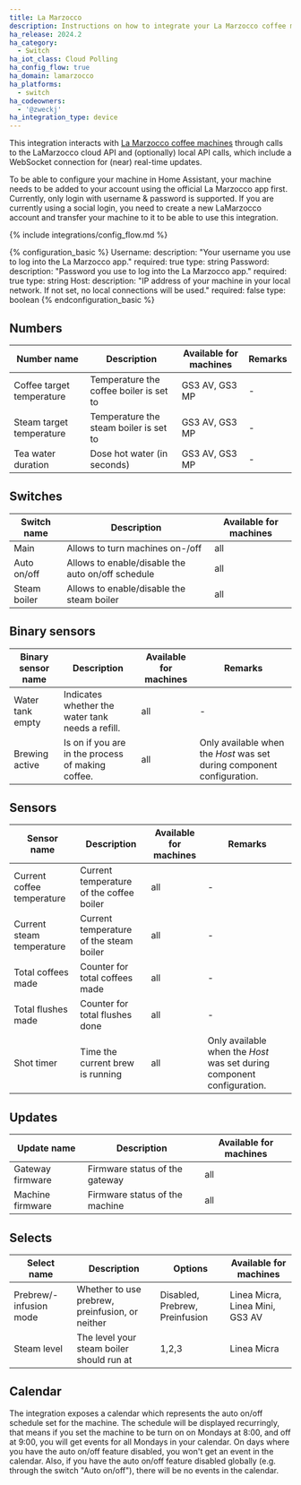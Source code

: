 ```yaml
---
title: La Marzocco
description: Instructions on how to integrate your La Marzocco coffee machine with Home Assistant.
ha_release: 2024.2
ha_category:
  - Switch
ha_iot_class: Cloud Polling
ha_config_flow: true
ha_domain: lamarzocco
ha_platforms:
  - switch
ha_codeowners:
  - '@zweckj'
ha_integration_type: device
---
```


This integration interacts with [La Marzocco coffee machines](https://lamarzocco.com/it/en/) through calls to the LaMarzocco cloud API and (optionally) local API calls, which include a WebSocket connection for (near) real-time updates. 

To be able to configure your machine in Home Assistant, your machine needs to be added to your account using the official La Marzocco app first. Currently, only login with username & password is supported. If you are currently using a social login, you need to create a new LaMarzocco account and transfer your machine to it to be able to use this integration.


{% include integrations/config_flow.md %}

{% configuration_basic %}
Username:
  description: "Your username you use to log into the La Marzocco app."
  required: true
  type: string
Password:
  description: "Password you use to log into the La Marzocco app."
  required: true
  type: string
Host:
  description: "IP address of your machine in your local network. If not set, no local connections will be used."
  required: false
  type: boolean
{% endconfiguration_basic %}

## Numbers

| Number name | Description | Available for machines | Remarks |
|-------------|-------------| ---------------------- | ------- |
| Coffee target temperature | Temperature the coffee boiler is set to | GS3 AV, GS3 MP | - |
| Steam target temperature | Temperature the steam boiler is set to | GS3 AV, GS3 MP | - |
| Tea water duration | Dose hot water (in seconds) | GS3 AV, GS3 MP | - |

## Switches

| Switch name | Description | Available for machines |
|-------------|-------------| ---------------------- |
| Main        | Allows to turn machines on-/off | all |
| Auto on/off | Allows to enable/disable the auto on/off schedule | all |
| Steam boiler | Allows to enable/disable the steam boiler | all |

## Binary sensors

| Binary sensor name | Description | Available for machines | Remarks |
|-------------|-------------| ---------------------- | ------- |
| Water tank empty | Indicates whether the water tank needs a refill. | all | - |
| Brewing active | Is on if you are in the process of making coffee. | all | Only available when the *Host* was set during component configuration. |

## Sensors

| Sensor name | Description | Available for machines | Remarks |
|-------------|-------------| ---------------------- | ------- |
| Current coffee temperature | Current temperature of the coffee boiler | all | - |
| Current steam temperature| Current temperature of the steam boiler | all | - |
| Total coffees made | Counter for total coffees made| all | - |
| Total flushes made | Counter for total flushes done | all | - |
| Shot timer | Time the current brew is running | all | Only available when the *Host* was set during component configuration. |

## Updates

| Update name | Description | Available for machines |
|-------------|-------------| ---------------------- |
| Gateway firmware | Firmware status of the gateway | all |
| Machine firmware | Firmware status of the machine | all |

## Selects

| Select name | Description | Options | Available for machines | 
|-------------|-------------| ------------------------| ---------------------- |
| Prebrew/-infusion mode | Whether to use prebrew, preinfusion, or neither | Disabled, Prebrew, Preinfusion | Linea Micra, Linea Mini, GS3 AV |
| Steam level | The level your steam boiler should run at | 1,2,3 | Linea Micra |

## Calendar

The integration exposes a calendar which represents the auto on/off schedule set for the machine. The schedule will be displayed recurringly, that means if you set the machine to be turn on on Mondays at 8:00, and off at 9:00, you will get events for all Mondays in your calendar. On days where you have the auto on/off feature disabled, you won't get an event in the calendar. Also, if you have the auto on/off feature disabled globally (e.g. through the switch "Auto on/off"), there will be no events in the calendar.

